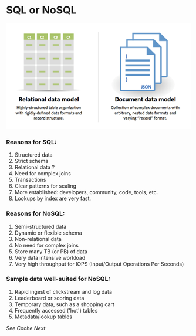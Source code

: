 # SQL or NoSQL


![db8](./db_sql_vs_nosql.png)


### Reasons for SQL: 

1. Structured data 
2. Strict schema 
3. Relational data ?
4. Need for complex joins 
5. Transactions 
6. Clear patterns for scaling 
7. More established: developers, community, code, tools, etc. 
8. Lookups by index are very fast. 


### Reasons for NoSQL: 

1. Semi-structured data 
2. Dynamic or flexible schema 
3. Non-relational data 
4. No need for complex joins 
5. Store many TB (or PB) of data 
6. Very data intensive workload 
7. Very high throughput for IOPS (Input/Output Operations Per Seconds)

### Sample data well-suited for NoSQL: 

1. Rapid ingest of clickstream and log data 
2. Leaderboard or scoring data 
3. Temporary data, such as a shopping cart 
4. Frequently accessed ('hot') tables 
5. Metadata/lookup tables


_See Cache Next_